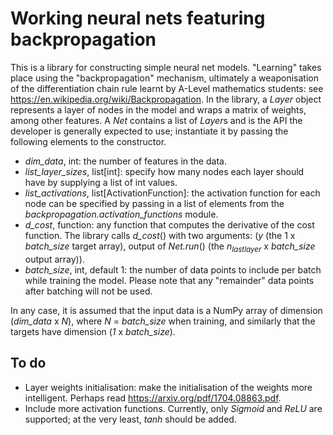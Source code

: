# Working neural nets featuring backpropagation

This is a library for constructing simple neural net models. "Learning" takes place using the "backpropagation" mechanism, ultimately a weaponisation of the differentiation chain rule learnt by A-Level mathematics students: see https://en.wikipedia.org/wiki/Backpropagation. In the library, a *Layer* object represents a layer of nodes in the model and wraps a matrix of weights, among other features. A *Net* contains a list of *Layer*s and is the API the developer is generally expected to use; instantiate it by passing the following elements to the constructor.
* *dim_data*, int: the number of features in the data.
* *list_layer_sizes*, list[int]: specify how many nodes each layer should have by supplying a list of int values.
* *list_activations*, list[ActivationFunction]: the activation function for each node can be specified by passing in a list of elements from the *backpropagation.activation_functions* module.
* *d_cost*, function: any function that computes the derivative of the cost function. The library calls *d_cost*() with two arguments: (*y* (the 1 x *batch_size* target array), output of *Net.run*() (the $n_{lastlayer}$ x *batch_size* output array)).
* *batch_size*, int, default 1: the number of data points to include per batch while training the model. Please note that any "remainder" data points after batching will not be used.

In any case, it is assumed that the input data is a NumPy array of dimension (*dim_data* x *N*), where *N* = *batch_size* when training, and similarly that the targets have dimension (*1* x *batch_size*).

## To do
* Layer weights initialisation: make the initialisation of the weights more intelligent. Perhaps read https://arxiv.org/pdf/1704.08863.pdf.
* Include more activation functions. Currently, only *Sigmoid* and *ReLU* are supported; at the very least, *tanh* should be added.
